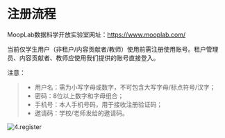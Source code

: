 # **注册流程**

MoopLab数据科学开放实验室网址：https://www.mooplab.com/

当前仅学生用户（非租户/内容贡献者/教师）使用前需注册使用账号。租户管理员、内容贡献者、教师应使用我们提供的账号直接登入。

注意：

> - 用户名：需为小写字母或数字，不可包含大写字母/标点符号/汉字；
> - 密码：8位以上数字和字母组合；
> - 手机号：本人手机号码，用于接收注册验证码；
> - 邀请码：学校/老师发给的邀请码。

![4.register](D:\git\intro_to_MOOP\images\4-1.png)
